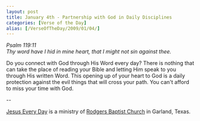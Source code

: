 ```yaml
---
layout: post
title: January 4th - Partnership with God in Daily Disciplines
categories: [Verse of the Day]
alias: [/VerseOfTheDay/2009/01/04/]
---
```


_Psalm 119:11  
Thy word have I hid in mine heart, that I might not sin against
thee._

Do you connect with God through His Word every day? There is
nothing that can take the place of reading your Bible and letting Him
speak to you through His written Word. This opening up of your heart
to God is a daily protection against the evil things that will cross
your path. You can't afford to miss your time with God.

 --

<a href=http://jesuseveryday.net>Jesus Every Day</a> is a ministry of <a href=http://rodgersbaptist.net>Rodgers Baptist Church</a> in Garland, Texas.
